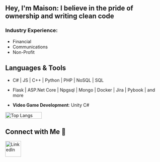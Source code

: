 ## **Hey, I'm Maison: I believe in the pride of ownership and writing clean code**
### Industry Experience:
- Financial
- Communications
- Non-Profit
  
## Languages & Tools

- C# | JS | C++ | Python | PHP | NoSQL | SQL
- Flask | ASP.Net Core | Npgsql | Mongo | Docker | Jira | Pybook | and more


- **Video Game Development**: Unity C#

<div style="display: flex;">
  <img src="https://github-readme-stats.vercel.app/api/top-langs/?username=maison-a&layout=compact&theme=gruvbox" alt="Top Langs" style="width: 48%; margin-right: 4%;" />
</div>

## Connect with Me 🤝
<div align="left" style="display: flex; align-items: center;">
  <a href="https://www.linkedin.com/in/maisonca/">
    <img src="https://www.vectorico.com/wp-content/uploads/2018/02/LinkedIn-Icon-squircle.png" alt="LinkedIn" width="50" height="50" />
  </a>
</div>
